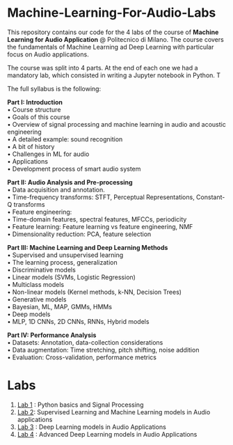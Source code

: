 # Machine-Learning-For-Audio-Labs
This repository contains our code for the 4 labs of the course of **Machine Learning for Audio Application** @ Politecnico di Milano. The course covers the fundamentals of Machine Learning ad Deep Learning with particular focus on Audio applications. 

The course was split into 4 parts. At the end of each one we had a mandatory lab, which consisted in writing a Jupyter notebook in Python. T

The full syllabus is the following:

**Part I: Introduction** <br>
  • Course structure <br>
  • Goals of this course <br>
  • Overview of signal processing and machine learning in audio and acoustic engineering <br>
  • A detailed example: sound recognition <br>
  • A bit of history <br>
  • Challenges in ML for audio <br>
  • Applications  <br>
  • Development process of smart audio system <br>
  
**Part II: Audio Analysis and Pre-processing** <br>
  • Data acquisition and annotation. <br>
  • Time-frequency transforms: STFT, Perceptual Representations, Constant-Q transforms <br>
  • Feature engineering: <br>
  • Time-domain features, spectral features, MFCCs, periodicity <br>
  • Feature learning: Feature learning vs feature engineering, NMF <br>
  • Dimensionality reduction: PCA, feature selection <br>

**Part III: Machine Learning and Deep Learning Methods** <br>
  • Supervised and unsupervised learning <br>
  • The learning process, generalization <br>
  • Discriminative models <br>
  • Linear models (SVMs, Logistic Regression) <br>
  • Multiclass models <br>
  • Non-linear models (Kernel methods, k-NN, Decision Trees) <br>
  • Generative models <br>
  • Bayesian, ML, MAP, GMMs, HMMs <br>
  • Deep models <br>
  • MLP, 1D CNNs, 2D CNNs, RNNs, Hybrid models <br>
 
**Part IV: Performance Analysis** <br>
  • Datasets: Annotation, data-collection considerations <br>
  • Data augmentation: Time stretching, pitch shifting, noise addition <br>
  • Evaluation: Cross-validation, performance metrics <br>

# Labs

1) [Lab 1](/Lab_1/Lab1_Surricchio_Intagliata.ipynb) : Python basics and Signal Processing
2) [Lab 2](/Lab_2/Surricchio,_Intagliata_Lab_2_Polimi.ipynb): Supervised Learning and Machine Learning models in Audio applications
3) [Lab 3](/Lab_3/Surricchio_Intagliata_Lab_3_Polimi.ipynb) : Deep Learning models in Audio Applications
4) [Lab 4](/Lab_4/Surricchio_Intagliata_Lab_4_Polimi.ipynb) : Advanced Deep Learning models in Audio Applications

